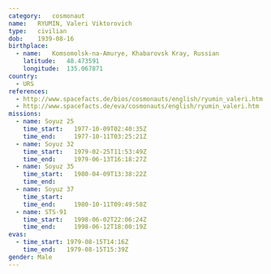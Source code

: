 ```yaml
---
category:	cosmonaut
name:	RYUMIN, Valeri Viktorovich 
type:	civilian
dob:	1939-08-16
birthplace:
  - name:	Komsomolsk-na-Amurye, Khabarovsk Kray, Russian
    latitude:	48.473591
    longitude:	135.067871
country:
  - URS
references:
  - http://www.spacefacts.de/bios/cosmonauts/english/ryumin_valeri.htm
  - http://www.spacefacts.de/eva/cosmonauts/english/ryumin_valeri.htm
missions:
  - name: Soyuz 25
    time_start:   1977-10-09T02:40:35Z
    time_end:     1977-10-11T03:25:21Z
  - name: Soyuz 32
    time_start:   1979-02-25T11:53:49Z
    time_end:     1979-06-13T16:18:27Z
  - name: Soyuz 35
    time_start:   1980-04-09T13:38:22Z
    time_end:     
  - name: Soyuz 37
    time_start:   
    time_end:     1980-10-11T09:49:58Z
  - name: STS-91
    time_start:   1998-06-02T22:06:24Z
    time_end:     1998-06-12T18:00:19Z
evas:
  - time_start: 1979-08-15T14:16Z
    time_end:   1979-08-15T15:39Z
gender:	Male
---
```

